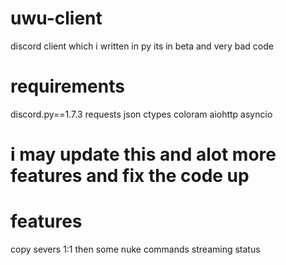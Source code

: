 # uwu-client
discord client which i written in py its in beta and very bad code 


# requirements
discord.py==1.7.3
requests
json
ctypes
coloram
aiohttp
asyncio


# i may update this and alot more features and fix the code up


# features
copy severs 1:1
then some nuke commands
streaming status 
